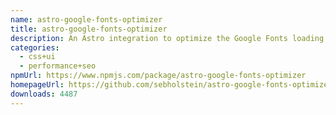 ```yaml
---
name: astro-google-fonts-optimizer
title: astro-google-fonts-optimizer
description: An Astro integration to optimize the Google Fonts loading performance
categories:
  - css+ui
  - performance+seo
npmUrl: https://www.npmjs.com/package/astro-google-fonts-optimizer
homepageUrl: https://github.com/sebholstein/astro-google-fonts-optimizer
downloads: 4487
---
```

